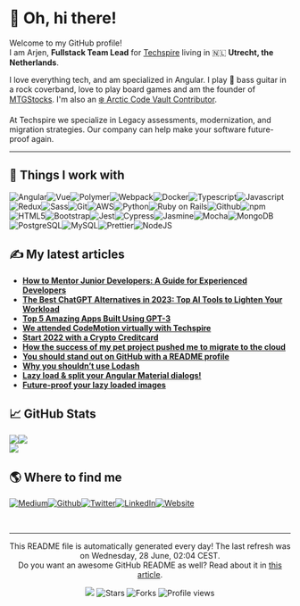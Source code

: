 
<h1>👋 Oh, hi there!</h1>
<p>Welcome to my GitHub profile! <br/>I am Arjen,  <b>Fullstack Team Lead</b> for <a href="https://www.techspire.nl" target="_blank">Techspire</a> living in 🇳🇱 <b>Utrecht, the Netherlands</b>.</p>
<p>I love everything tech, and am specialized in Angular. 
  I play 🎸 bass guitar in a rock coverband, love to play board games and am the founder of <a href="https://www.mtgstocks.com/" target="_blank">MTGStocks</a>. I'm also an <a href="https://archiveprogram.github.com/" target="_blank">❄️ Arctic Code Vault Contributor</a>.
</p>
<p>
  At Techspire we specialize in Legacy assessments, modernization, and migration strategies.
  Our company can help make your software future-proof again.
</p>
<hr/>
<h2>🔧 Things I work with</h2>
<p><img alt="Angular" src="https://img.shields.io/badge/-Angular-46a2f1?style=flat-square&logo=angular&logoColor=white"/><img alt="Vue" src="https://img.shields.io/badge/-Vue-46a2f1?style=flat-square&logo=vue.js&logoColor=white"/><img alt="Polymer" src="https://img.shields.io/badge/-Polymer-4392e4?style=flat-square&logo=polymer-project&logoColor=white"/><img alt="Webpack" src="https://img.shields.io/badge/-Webpack-4182d8?style=flat-square&logo=webpack&logoColor=white"/><img alt="Docker" src="https://img.shields.io/badge/-Docker-3e72cb?style=flat-square&logo=docker&logoColor=white"/><img alt="Typescript" src="https://img.shields.io/badge/-Typescript-3c62be?style=flat-square&logo=typescript&logoColor=white"/><img alt="Javascript" src="https://img.shields.io/badge/-Javascript-3952b1?style=flat-square&logo=javascript&logoColor=white"/><img alt="Redux" src="https://img.shields.io/badge/-Redux-3742a5?style=flat-square&logo=redux&logoColor=white"/><img alt="Sass" src="https://img.shields.io/badge/-Sass-343198?style=flat-square&logo=sass&logoColor=white"/><img alt="Git" src="https://img.shields.io/badge/-Git-32218b?style=flat-square&logo=git&logoColor=white"/><img alt="AWS" src="https://img.shields.io/badge/-AWS-3f1a80?style=flat-square&logo=amazon-aws&logoColor=white"/><img alt="Python" src="https://img.shields.io/badge/-Python-531676?style=flat-square&logo=python&logoColor=white"/><img alt="Ruby on Rails" src="https://img.shields.io/badge/-Ruby on Rails-68136b?style=flat-square&logo=ruby-on-rails&logoColor=white"/><img alt="Github" src="https://img.shields.io/badge/-Github-7d1061?style=flat-square&logo=github&logoColor=white"/><img alt="npm" src="https://img.shields.io/badge/-npm-910c57?style=flat-square&logo=npm&logoColor=white"/><img alt="HTML5" src="https://img.shields.io/badge/-HTML5-a6094d?style=flat-square&logo=html5&logoColor=white"/><img alt="Bootstrap" src="https://img.shields.io/badge/-Bootstrap-bb0642?style=flat-square&logo=bootstrap&logoColor=white"/><img alt="Jest" src="https://img.shields.io/badge/-Jest-cf0238?style=flat-square&logo=jest&logoColor=white"/><img alt="Cypress" src="https://img.shields.io/badge/-Cypress-d70531?style=flat-square&logo=cypress&logoColor=white"/><img alt="Jasmine" src="https://img.shields.io/badge/-Jasmine-c41533?style=flat-square&logo=jasmine&logoColor=white"/><img alt="Mocha" src="https://img.shields.io/badge/-Mocha-b22534?style=flat-square&logo=mocha&logoColor=white"/><img alt="MongoDB" src="https://img.shields.io/badge/-MongoDB-9f3536?style=flat-square&logo=mongodb&logoColor=white"/><img alt="PostgreSQL" src="https://img.shields.io/badge/-PostgreSQL-8d4537?style=flat-square&logo=postgresql&logoColor=white"/><img alt="MySQL" src="https://img.shields.io/badge/-MySQL-7a5539?style=flat-square&logo=mysql&logoColor=white"/><img alt="Prettier" src="https://img.shields.io/badge/-Prettier-68653a?style=flat-square&logo=prettier&logoColor=white"/><img alt="NodeJS" src="https://img.shields.io/badge/-NodeJS-55753c?style=flat-square&logo=Node.js&logoColor=white"/>
</p>
<h2>✍ My latest articles</h2>
<ul>
  <li><a href="https://arjenbrandenburgh.medium.com/how-to-mentor-junior-developers-a-guide-for-experienced-developers-91e90158f31b?source=rss-4e994d74f767------2"><b>How to Mentor Junior Developers: A Guide for Experienced Developers</b></a></li>
  <li><a href="https://arjenbrandenburgh.medium.com/the-best-chatgpt-alternatives-in-2023-top-ai-tools-to-lighten-your-workload-90e73836c6a4?source=rss-4e994d74f767------2"><b>The Best ChatGPT Alternatives in 2023: Top AI Tools to Lighten Your Workload</b></a></li>
  <li><a href="https://arjenbrandenburgh.medium.com/top-5-amazing-apps-built-using-gpt-3-d1dea8476a16?source=rss-4e994d74f767------2"><b>Top 5 Amazing Apps Built Using GPT-3</b></a></li>
  <li><a href="https://medium.com/techspiration/we-attended-codemotion-virtually-with-techspire-26869d6dacbf?source=rss-4e994d74f767------2"><b>We attended CodeMotion virtually with Techspire</b></a></li>
  <li><a href="https://arjenbrandenburgh.medium.com/start-2022-with-a-crypto-creditcard-da8b24dc367f?source=rss-4e994d74f767------2"><b>Start 2022 with a Crypto Creditcard</b></a></li>
  <li><a href="https://medium.com/techspiration/how-the-success-of-my-pet-project-pushed-me-to-migrate-to-the-cloud-fa9a4078ab62?source=rss-4e994d74f767------2"><b>How the success of my pet project pushed me to migrate to the cloud</b></a></li>
  <li><a href="https://medium.com/techspiration/you-should-stand-out-on-github-with-a-readme-profile-467e047b6c18?source=rss-4e994d74f767------2"><b>You should stand out on GitHub with a README profile</b></a></li>
  <li><a href="https://medium.com/techspiration/why-you-shouldnt-use-lodash-f8504d7b7383?source=rss-4e994d74f767------2"><b>Why you shouldn’t use Lodash</b></a></li>
  <li><a href="https://medium.com/techspiration/lazy-load-split-your-angular-material-dialogs-61800e06173e?source=rss-4e994d74f767------2"><b>Lazy load &amp; split your Angular Material dialogs!</b></a></li>
  <li><a href="https://medium.com/techspiration/future-proof-your-lazy-loaded-images-16160bb51e58?source=rss-4e994d74f767------2"><b>Future-proof your lazy loaded images</b></a></li>
</ul>
<h2>📈 GitHub Stats</h2><a href="https://github.com/arjenbrandenburgh/arjenbrandenburgh"><img align="center" src="https://github-readme-stats.vercel.app/api/top-langs/?username=arjenbrandenburgh&amp;title_color=24292e&amp;text_color=24292e&amp;icon_color=24292e&amp;bg_color=ffffff"/></a><a href="https://github.com/arjenbrandenburgh/arjenbrandenburgh"><img align="center" src="https://github-readme-stats.vercel.app/api?username=arjenbrandenburgh&amp;show_icons=true&amp;line_height=27&amp;count_private=true&amp;title_color=24292e&amp;text_color=24292e&amp;icon_color=24292e&amp;bg_color=ffffff"/></a><br/><a href="https://github.com/arjenbrandenburgh/arjenbrandenburgh"><img align="center" src="https://github-readme-stats.vercel.app/api/pin/?username=arjenbrandenburgh&amp;repo=arjenbrandenburgh&amp;title_color=24292e&amp;text_color=24292e&amp;icon_color=24292e&amp;bg_color=ffffff"/></a>
<h2>🌎 Where to find me</h2>
<p><a href="https://medium.com/@arjenbrandenburgh" target="_blank"><img alt="Medium" src="https://img.shields.io/badge/Medium-%2312100E.svg?&style=for-the-badge&logo=Medium&logoColor=white"/></a><a href="https://github.com/arjenbrandenburgh" target="_blank"><img alt="Github" src="https://img.shields.io/badge/Github-%2312100E.svg?&style=for-the-badge&logo=Github&logoColor=white"/></a><a href="https://twitter.com/ArjenBrand" target="_blank"><img alt="Twitter" src="https://img.shields.io/badge/Twitter-%231DA1F2.svg?&style=for-the-badge&logo=Twitter&logoColor=white"/></a><a href="https://www.linkedin.com/in/arjen-brandenburgh" target="_blank"><img alt="LinkedIn" src="https://img.shields.io/badge/LinkedIn-%230077B5.svg?&style=for-the-badge&logo=LinkedIn&logoColor=white"/></a><a href="https://www.arjenbrandenburgh.nl" target="_blank"><img alt="Website" src="https://img.shields.io/badge/Website-%234285F4.svg?&style=for-the-badge&logo=google-chrome&logoColor=white"/></a>
</p><br/>
<hr/>
<p align="center">This README file is automatically generated every day! The last refresh was on Wednesday, 28 June, 02:04 CEST.<br/>Do you want an awesome GitHub README as well? Read about it in <a href="https://medium.com/@arjenbrandenburgh/you-should-stand-out-on-github-with-a-readme-profile-467e047b6c18" target="_blank">this article</a>.</p>
<p align="center"><img src="https://github.com/arjenbrandenburgh/arjenbrandenburgh/workflows/README%20build/badge.svg"/> <img alt="Stars" src="https://img.shields.io/github/stars/arjenbrandenburgh/arjenbrandenburgh?style=flat-square&labelColor=343b41"/> <img alt="Forks" src="https://img.shields.io/github/forks/arjenbrandenburgh/arjenbrandenburgh?style=flat-square&labelColor=343b41"/> <img src="https://gpvc.arturio.dev/arjenbrandenburgh" alt="Profile views"/></p>